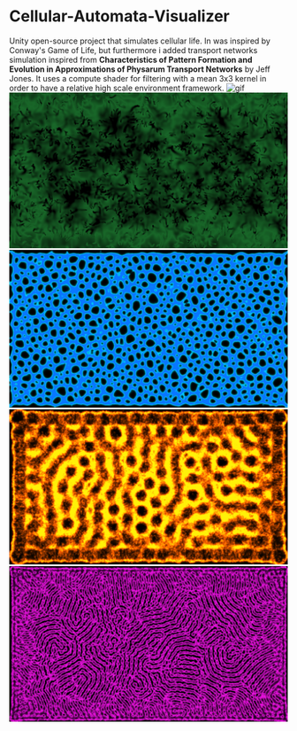 # Cellular-Automata-Visualizer
Unity open-source project that simulates cellular life. In was inspired by Conway's Game of Life, but furthermore i added transport networks simulation inspired from
**Characteristics of Pattern Formation and Evolution in Approximations of __Physarum__ Transport Networks** by Jeff Jones. It uses a compute shader for filtering with
a mean 3x3 kernel in order to have a relative high scale environment framework.
![gif](GIF.gif)
![img0](neurons.png)
![img1](mold.png)
![img2](honeycomb.png)
![img3](stripes.png)